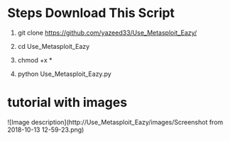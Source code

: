 # Steps Download This Script

1. git clone https://github.com/yazeed33/Use_Metasploit_Eazy/

2. cd Use_Metasploit_Eazy 

3. chmod +x *

4. python Use_Metasploit_Eazy.py

# tutorial with images

![Image description](http://Use_Metasploit_Eazy/images/Screenshot from 2018-10-13 12-59-23.png)
